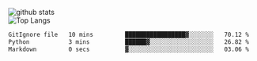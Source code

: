 ![github stats](https://github-readme-stats.vercel.app/api?username=AndreFerreira5&show_icons=true&theme=dark&count_private=true)
<br>
![Top Langs](https://github-readme-stats.vercel.app/api/top-langs/?username=AndreFerreira5&layout=compact&theme=dark)
<br>
<!--START_SECTION:waka-->

```txt
GitIgnore file   10 mins         █████████████████▓░░░░░░░   70.12 %
Python           3 mins          ██████▓░░░░░░░░░░░░░░░░░░   26.82 %
Markdown         0 secs          ▓░░░░░░░░░░░░░░░░░░░░░░░░   03.06 %
```

<!--END_SECTION:waka-->

